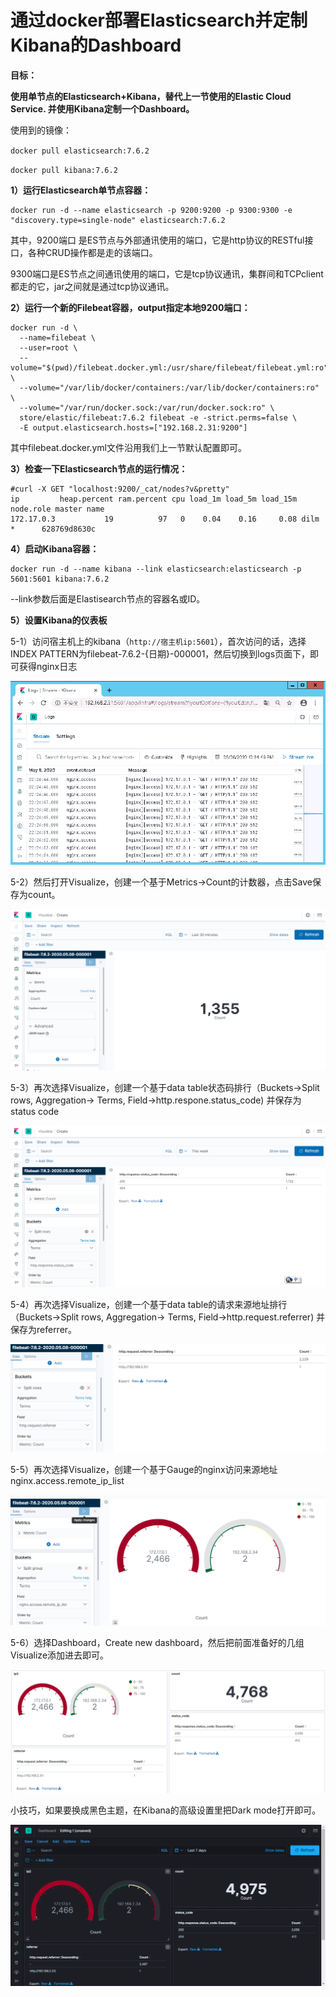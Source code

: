 # 通过docker部署Elasticsearch并定制Kibana的Dashboard

**目标：**

**使用单节点的Elasticsearch+Kibana，替代上一节使用的Elastic Cloud Service. 并使用Kibana定制一个Dashboard。**

使用到的镜像：

`docker pull elasticsearch:7.6.2`

`docker pull kibana:7.6.2`

**1）运行Elasticsearch单节点容器：**

```text
docker run -d --name elasticsearch -p 9200:9200 -p 9300:9300 -e "discovery.type=single-node" elasticsearch:7.6.2
```

其中，9200端口 是ES节点与外部通讯使用的端口，它是http协议的RESTful接口，各种CRUD操作都是走的该端口。

9300端口是ES节点之间通讯使用的端口，它是tcp协议通讯，集群间和TCPclient都走的它，jar之间就是通过tcp协议通讯。

**2）运行一个新的Filebeat容器，output指定本地9200端口：**

```text
docker run -d \
  --name=filebeat \
  --user=root \
  --volume="$(pwd)/filebeat.docker.yml:/usr/share/filebeat/filebeat.yml:ro" \
  --volume="/var/lib/docker/containers:/var/lib/docker/containers:ro" \
  --volume="/var/run/docker.sock:/var/run/docker.sock:ro" \
  store/elastic/filebeat:7.6.2 filebeat -e -strict.perms=false \
  -E output.elasticsearch.hosts=["192.168.2.31:9200"]
```

其中filebeat.docker.yml文件沿用我们上一节默认配置即可。

**3）检查一下Elasticsearch节点的运行情况：**

```text
#curl -X GET "localhost:9200/_cat/nodes?v&pretty"
ip         heap.percent ram.percent cpu load_1m load_5m load_15m node.role master name
172.17.0.3           19          97   0    0.04    0.16     0.08 dilm      *      628769d8630c
```

**4）启动Kibana容器：**

```text
docker run -d --name kibana --link elasticsearch:elasticsearch -p 5601:5601 kibana:7.6.2
```

--link参数后面是Elastisearch节点的容器名或ID。

**5）设置Kibana的仪表板**

5-1）访问宿主机上的kibana（`http://宿主机ip:5601`），首次访问的话，选择INDEX PATTERN为filebeat-7.6.2-{日期}-000001，然后切换到logs页面下，即可获得nginx日志

![](../.gitbook/assets/image%20%2822%29.png)

5-2）然后打开Visualize，创建一个基于Metrics-&gt;Count的计数器，点击Save保存为count。

![](../.gitbook/assets/image%20%2811%29.png)

5-3）再次选择Visualize，创建一个基于data table状态码排行（Buckets-&gt;Split rows,  Aggregation-&gt; Terms, Field-&gt;http.respone.status\_code\) 并保存为status code

![](../.gitbook/assets/image%20%2817%29.png)

5-4）再次选择Visualize，创建一个基于data table的请求来源地址排行（Buckets-&gt;Split rows,  Aggregation-&gt; Terms, Field-&gt;http.request.referrer\) 并保存为referrer。

![](../.gitbook/assets/image%20%283%29.png)

5-5）再次选择Visualize，创建一个基于Gauge的nginx访问来源地址nginx.access.remote\_ip\_list

![](../.gitbook/assets/image%20%281%29.png)

5-6）选择Dashboard，Create new dashboard，然后把前面准备好的几组Visualize添加进去即可。

![](../.gitbook/assets/image%20%286%29.png)

小技巧，如果要换成黑色主题，在Kibana的高级设置里把Dark mode打开即可。

![](../.gitbook/assets/image%20%2825%29.png)

